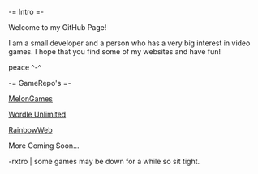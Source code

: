 -= Intro =-

Welcome to my GitHub Page!

I am a small developer and a person who has a very big interest in video games.
I hope that you find some of my websites and have fun!

peace ^-^

-= GameRepo's =-

[MelonGames](https://rxtro1.github.io/MelonEngine/games.html)

[Wordle Unlimited](https://rxtro1.github.io/wordleunlimited/)

[RainbowWeb](https://rxtro1.github.io/rainbowweb)

More Coming Soon...

 -rxtro | some games may be down for a while so sit tight.

